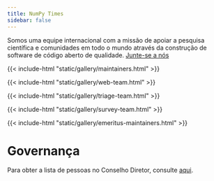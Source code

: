 ```yaml
---
title: NumPy Times
sidebar: false
---
```


Somos uma equipe internacional com a missão de apoiar a pesquisa científica e
comunidades em todo o mundo através da construção de software de código aberto de qualidade.
[Junte-se a nós](/contribute/)

{{< include-html "static/gallery/maintainers.html" >}}

{{< include-html "static/gallery/web-team.html" >}}

{{< include-html "static/gallery/triage-team.html" >}}

{{< include-html "static/gallery/survey-team.html" >}}

{{< include-html "static/gallery/emeritus-maintainers.html" >}}

# Governança

Para obter a lista de pessoas no Conselho Diretor, consulte [aqui](https://numpy.org/devdocs/dev/governance/people.html).
